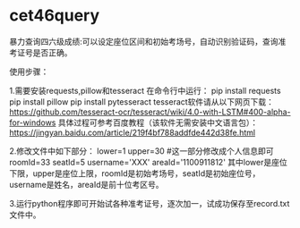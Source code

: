 # cet46query
暴力查询四六级成绩:可以设定座位区间和初始考场号，自动识别验证码，查询准考证号是否正确。

使用步骤：

1.需要安装requests,pillow和tesseract
在命令行中运行：
pip install requests
pip install pillow
pip install pytesseract
tesseract软件请从以下网页下载：
https://github.com/tesseract-ocr/tesseract/wiki/4.0-with-LSTM#400-alpha-for-windows
具体过程可参考百度教程（该软件无需安装中文语言包）：
https://jingyan.baidu.com/article/219f4bf788addfde442d38fe.html

2.修改文件中如下部分：
lower=1
upper=30
#这一部分修改成个人信息即可
roomId=33
seatId=5
username='XXX'
areaId='1100911812'
其中lower是座位下限，upper是座位上限，roomId是初始考场号，seatId是初始座位号，username是姓名，areaId是前十位考区号。

3.运行python程序即可开始试各种准考证号，逐次加一，试成功保存至record.txt文件中。
